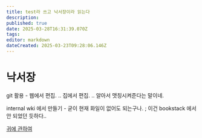 ```yaml
---
title: test라 쓰고 낙서장이라 읽는다
description: 
published: true
date: 2025-03-28T16:31:39.070Z
tags: 
editor: markdown
dateCreated: 2025-03-23T09:28:06.146Z
---
```


# 낙서장


git 활용 - 웹에서 편집. .. 집에서 편집. .. 알아서 맷칭시켜준다는 말이네. 

internal wki 에서 만들기 - 굳이 현재 화일이 없어도 되는구나. ; 이건 bookstack 에서 안 되었던 듯하다.. 

[귀에 관하여](/ear)

